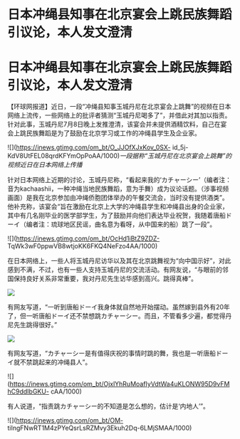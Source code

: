 # 日本冲绳县知事在北京宴会上跳民族舞蹈引议论，本人发文澄清

# 日本冲绳县知事在北京宴会上跳民族舞蹈引议论，本人发文澄清

【环球网报道】近日，一段“冲绳县知事玉城丹尼在北京宴会上跳舞”的视频在日本网络上流传，一些网络上的批评者猜测“玉城丹尼喝多了”，并借此对其加以指责。针对此事，玉城丹尼7月8日晚上发推澄清，该宴会并未提供酒精饮料，自己在宴会上跳民族舞蹈是为了鼓励在北京学习或工作的冲绳县学生及企业家。

![](https://inews.gtimg.com/om_bt/O_JJOfXJxKov_0SX-
id_5j-KdV8UtFEL08qrdKFYmOpPoAA/1000)_一段据称“玉城丹尼在北京宴会上跳舞”的视频近日在日本网络上传播_

针对日本网络上近期的讨论，玉城丹尼称，“看起来我的‘カチャーシー’（编者注：音为kachaashii，一种冲绳当地民族舞蹈，意为手舞）成为议论话题。（涉事视频画面）是我在北京参加由冲绳侨胞团体举办的午餐交流会，当时没有提供酒类”。他补充称，该宴会“旨在激励在北京上大学的冲绳县学生和冲绳县出身的企业家，其中有几名刚毕业的医学部学生，为了鼓励并向他们表达毕业祝贺，我随着唐船ドーイ（编者注：琉球地区民谣，曲名意为看呀，从中国来的船）跳了一段”。

![](https://inews.gtimg.com/om_bt/OcHd1iBtZ9ZDZ-
TqWk3wF0ppwVB8wtjoKK6FKQ4NeFzo4AA/1000)

在日本网络上，一些人将玉城丹尼访华以及其在北京跳舞视为“向中国示好”，对此感到不满，不过，也有一些人支持玉城丹尼的交流活动。有网友说，“与眼前的邻国保持良好关系非常重要，我对丹尼先生访华感到高兴。跳得真棒”。

![](https://inews.gtimg.com/om_bt/O4D0m9Gy9bYfrBzpByBGODklwsd1VWkzD1XH400Jze1TcAA/1000)

有网友写道，“一听到唐船ドーイ我身体就自然地开始摆动。虽然嫁到县外有20年了，但一听唐船ドーイ还不禁想跳カチャーシー。而且，不管看多少遍，都觉得丹尼先生跳得很好。”

![](https://inews.gtimg.com/om_bt/O9aDnj78NYTRos5E8NuTsFRku5VHxd4vZcZJqBg0joQE0AA/1000)

有网友写道，“カチャーシー是有值得庆祝的事情时跳的舞，我也是一听唐船ドーイ就不禁跳起来的冲绳县人”。

![](https://inews.gtimg.com/om_bt/OjxlYhRuMoafIyVdtWa4uKLONW95D9vFMhC9ddIbGKU-
cAA/1000)

有人说道，“指责跳カチャーシー的不知道是怎么想的，估计是‘内地人’”。

![](https://inews.gtimg.com/om_bt/OM-
tiIngFNwRT1M4zPYeQsrLsRZMvy3Ekuh2Dq-6LMjSMAA/1000)

